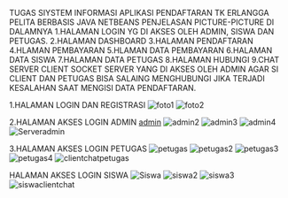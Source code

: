 TUGAS SIYSTEM INFORMASI
APLIKASI PENDAFTARAN TK ERLANGGA PELITA BERBASIS JAVA NETBEANS
PENJELASAN PICTURE-PICTURE DI DALAMNYA
1.HALAMAN LOGIN YG DI AKSES OLEH ADMIN,
SISWA DAN PETUGAS.
2.HALAMAN DASHBOARD
3.HALAMAN PENDAFTARAN
4.HLAMAN PEMBAYARAN
5.HLAMAN DATA PEMBAYARAN
6.HALAMAN DATA SISWA
7.HALAMAN DATA PETUGAS
8.HALAMAN HUBUNGI
9.CHAT SERVER CLIENT SOCKET
SERVER YANG DI AKSES OLEH ADMIN AGAR SI CLIENT
DAN PETUGAS BISA SALAING MENGHUBUNGI JIKA TERJADI
KESALAHAN SAAT MENGISI DATA PENDAFTARAN.

1.HALAMAN LOGIN DAN REGISTRASI
![foto1](https://user-images.githubusercontent.com/94047791/197250462-d426f94f-a1e2-404c-bafe-98f02cfd1c66.png)
![foto2](https://user-images.githubusercontent.com/94047791/197250479-2230858f-fbf0-4a72-8847-01e33e4ea1ca.png)

2.HALAMAN AKSES LOGIN ADMIN
[admin](https://user-images.githubusercontent.com/94047791/197250347-f5d351d9-11af-42f7-a9cc-7c173b347e94.png)
![admin2](https://user-images.githubusercontent.com/94047791/197250388-a1965047-c7ae-4a2b-b7cf-06f7b2474153.png)
![admin3](https://user-images.githubusercontent.com/94047791/197250394-e996c4f4-fd28-41d5-82b5-a9a3593284f5.png)
![admin4](https://user-images.githubusercontent.com/94047791/197250408-76e1006d-1409-49a1-b260-6cdb04066f50.png)
![Serveradmin](https://user-images.githubusercontent.com/94047791/197250424-8e9eeb5e-5dc9-4227-8f25-c7f156412029.png)

3.HALAMAN AKSES LOGIN PETUGAS
![petugas](https://user-images.githubusercontent.com/94047791/197250496-7a152997-c882-442e-9f93-574c838a0065.png)
![petugas2](https://user-images.githubusercontent.com/94047791/197250509-b63c1d98-52af-4e7a-b43d-b5c008a3465c.png)
![petugas3](https://user-images.githubusercontent.com/94047791/197250521-e655701c-c9ca-4c44-a8b4-cc3a058378fd.png)
![petugas4](https://user-images.githubusercontent.com/94047791/197250531-370ba8c8-eff0-4f6c-852a-0f3775405e28.png)
![clientchatpetugas](https://user-images.githubusercontent.com/94047791/197250659-2ff90ad6-e828-44f6-8b51-f776f7491d26.png)

HALAMAN AKSES LOGIN SISWA
![Siswa](https://user-images.githubusercontent.com/94047791/197250541-45a56681-6bd6-40a1-b8e7-7788cd4a143f.png)
![siswa2](https://user-images.githubusercontent.com/94047791/197250552-5aa9fcb1-8e16-4fb0-9589-16f6ba3acb8e.png)
![siswa3](https://user-images.githubusercontent.com/94047791/197250573-04f46fa8-fa22-40f5-9ee2-9c688839bc88.png)
![siswaclientchat](https://user-images.githubusercontent.com/94047791/197250593-be59d344-3774-4b76-a07b-c6cf53f877a8.png)
